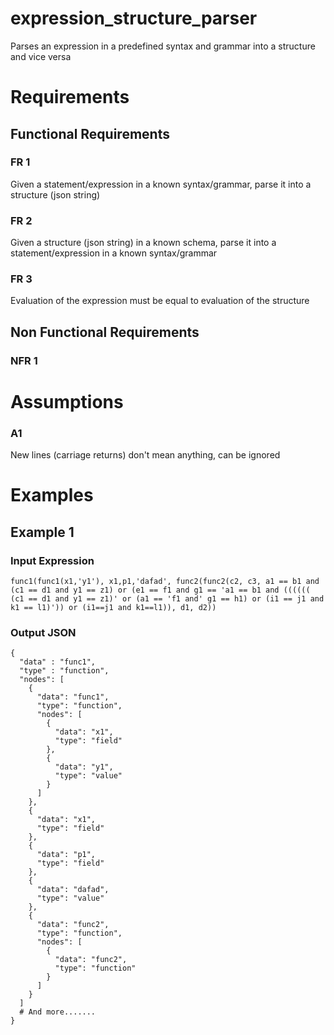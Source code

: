 # expression_structure_parser
Parses an expression in a predefined syntax and grammar into a structure and vice versa

# Requirements

## Functional Requirements
### FR 1
Given a statement/expression in a known syntax/grammar, parse it into a structure (json string)

### FR 2
Given a structure (json string) in a known schema, parse it into a statement/expression in a known syntax/grammar

### FR 3
Evaluation of the expression must be equal to evaluation of the structure


## Non Functional Requirements
### NFR 1

# Assumptions
### A1
New lines (carriage returns) don't mean anything, can be ignored

# Examples
## Example 1
### Input Expression
```
func1(func1(x1,'y1'), x1,p1,'dafad', func2(func2(c2, c3, a1 == b1 and (c1 == d1 and y1 == z1) or (e1 == f1 and g1 == 'a1 == b1 and (((((( (c1 == d1 and y1 == z1)' or (a1 == 'f1 and' g1 == h1) or (i1 == j1 and k1 == l1)')) or (i1==j1 and k1==l1)), d1, d2))
```
### Output JSON
```
{
  "data" : "func1",
  "type" : "function",
  "nodes": [
    {
      "data": "func1",
      "type": "function",
      "nodes": [
        {
          "data": "x1",
          "type": "field"
        },
        {
          "data": "y1",
          "type": "value"
        }
      ]
    },
    {
      "data": "x1",
      "type": "field"
    },
    {
      "data": "p1",
      "type": "field"
    },
    {
      "data": "dafad",
      "type": "value"
    },
    {
      "data": "func2",
      "type": "function",
      "nodes": [
        {
          "data": "func2",
          "type": "function"
        }
      ]
    }
  ]
  # And more.......
}
```
